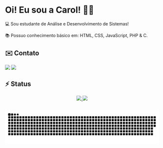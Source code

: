 # Oi! Eu sou a Carol! 👋🏻
 
:computer: Sou estudante de Análise e Desenvolvimento de Sistemas!

:books: Possuo conhecimento básico em: HTML, CSS, JavaScript, PHP & C.
 
## ✉️ Contato

<div> 
  <a href="https://www.linkedin.com/in/carolinepedasil" target="_blank"><img src="https://img.shields.io/badge/-LinkedIn-%230077B5?style=for-the-badge&logo=linkedin&logoColor=white" target="_blank"></a>
  <a href = "mailto:carolinepedasil@gmail.com"><img src="https://img.shields.io/badge/-Gmail-%23333?style=for-the-badge&logo=gmail&logoColor=white" target="_blank"></a>
</div>

## ⚡️ Status  

<div align="center">
  <a href="https://github.com/carolinepedasil">
  <img height="180em" src="https://github-readme-stats.vercel.app/api?username=carolinepedasil&show_icons=true&theme=dracula&include_all_commits=true&count_private=true"/>
  <img height="180em" src="https://github-readme-stats.vercel.app/api/top-langs/?username=carolinepedasil&layout=compact&langs_count=7&theme=dracula"/>
</div>
  
##
  
  ![Snake animation](https://github.com/carolinepedasil/carolinepedasil/blob/output/github-contribution-grid-snake.svg)
